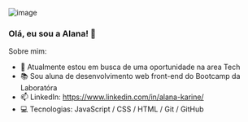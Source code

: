 ![image](https://user-images.githubusercontent.com/109031446/202922855-fd6d08ee-ef41-4768-a1ba-978839f5b5c2.png)

### Olá, eu sou a Alana! 👋

Sobre mim:

- 🔭 Atualmente estou em busca de uma oportunidade na area Tech
- 📚 Sou aluna de desenvolvimento web front-end do Bootcamp da Laboratóra
- 📫 LinkedIn: https://www.linkedin.com/in/alana-karine/
- 💻 Tecnologias: JavaScript / CSS / HTML / Git / GitHub 
<!--
**AlanaK2/AlanaK2** is a ✨ _special_ ✨ repository because its `README.md` (this file) appears on your GitHub profile.

Here are some ideas to get you started:

- 🔭 I’m currently working on ...
- 🌱 I’m currently learning ...
- 👯 I’m looking to collaborate on ...
- 🤔 I’m looking for help with ...
- 💬 Ask me about ...
- 📫 How to reach me: ...
- 😄 Pronouns: ...
- ⚡ Fun fact: ...
-->

